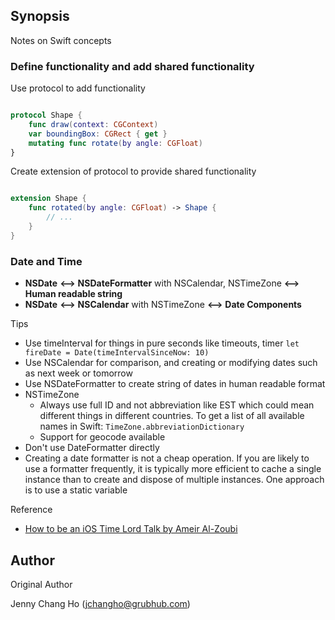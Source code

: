 ## Synopsis

Notes on Swift concepts

### Define functionality and add shared functionality

Use protocol to add functionality

```swift

protocol Shape {
    func draw(context: CGContext)
    var boundingBox: CGRect { get }
    mutating func rotate(by angle: CGFloat)
}

```

Create extension of protocol to provide shared functionality

```swift

extension Shape {
    func rotated(by angle: CGFloat) -> Shape {
        // ...
    }
}

```

### Date and Time

* **NSDate** **<-->** **NSDateFormatter** with NSCalendar, NSTimeZone **<-->** **Human readable string**
* **NSDate** **<-->** **NSCalendar** with NSTimeZone **<-->** **Date Components**

Tips

* Use timeInterval for things in pure seconds like timeouts, timer
```let fireDate = Date(timeIntervalSinceNow: 10)```
* Use NSCalendar for comparison, and creating or modifying dates such as next week or tomorrow
* Use NSDateFormatter to create string of dates in human readable format
* NSTimeZone
    * Always use full ID and not abbreviation like EST which could mean different things in different countries.  To get a list of all available names in Swift: ```TimeZone.abbreviationDictionary```
    * Support for geocode available
* Don't use DateFormatter directly
* Creating a date formatter is not a cheap operation. If you are likely to use a formatter frequently, it is typically more efficient to cache a single instance than to create and dispose of multiple instances. One approach is to use a static variable

Reference
* [How to be an iOS Time Lord Talk by Ameir Al-Zoubi](https://cocoaheads.tv/how-to-be-an-ios-time-lord-by-ameir-al-zoubi/)


## Author

Original Author

Jenny Chang Ho (jchangho@grubhub.com)
